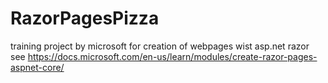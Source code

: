 # RazorPagesPizza

training project by microsoft for creation of webpages wist asp.net razor
see https://docs.microsoft.com/en-us/learn/modules/create-razor-pages-aspnet-core/
